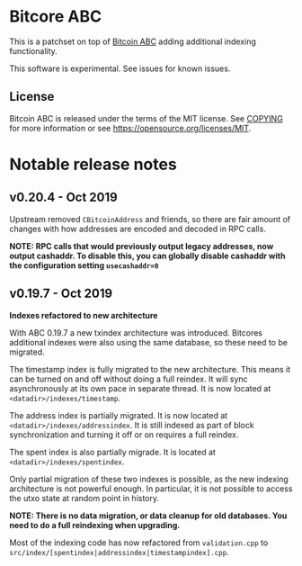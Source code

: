 # Bitcore ABC

This is a patchset on top of [Bitcoin ABC](https://www.bitcoinabc.org) adding
additional indexing functionality.

This software is experimental. See issues for known issues.

## License

Bitcoin ABC is released under the terms of the MIT license. See
[COPYING](COPYING) for more information or see
https://opensource.org/licenses/MIT.

# Notable release notes

## v0.20.4 - Oct 2019

Upstream removed `CBitcoinAddress` and friends, so there are fair amount of
changes with how addresses are encoded and decoded in RPC calls.

**NOTE: RPC calls that would previously output legacy addresses, now output
cashaddr. To disable this, you can globally disable cashaddr with the configuration
setting `usecashaddr=0`**

## v0.19.7 - Oct 2019

**Indexes refactored to new architecture**

With ABC 0.19.7 a new txindex architecture was introduced. Bitcores additional
indexes were also using the same database, so these need to be migrated.

The timestamp index is fully migrated to the new architecture. This means it
can be turned on and off without doing a full reindex. It will sync
asynchronously at its own pace in separate thread. It is now located at
`<datadir>/indexes/timestamp`.

The address index is partially migrated. It is now located at
`<datadir>/indexes/addressindex`. It is still indexed as part of block
synchronization and turning it off or on requires a full reindex.

The spent index is also partially migrade. It is located at
`<datadir>/indexes/spentindex`.

Only partial migration of these two indexes is possible, as the new indexing
architecture is not powerful enough. In particular, it is not possible to access
the utxo state at random point in history.

**NOTE: There is no data migration, or data cleanup for old databases. You need
to do a full reindexing when upgrading.**

Most of the indexing code has now refactored from `validation.cpp` to
`src/index/[spentindex|addressindex|timestampindex].cpp`.
